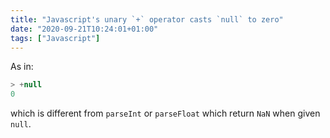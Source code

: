 ```yaml
---
title: "Javascript's unary `+` operator casts `null` to zero"
date: "2020-09-21T10:24:01+01:00"
tags: ["Javascript"]
---
```


As in:

```js
> +null
0
```

which is different from `parseInt` or `parseFloat` which return `NaN` when given
`null`.



